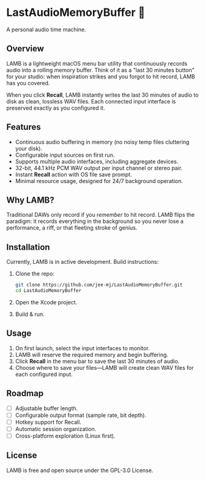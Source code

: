 # LastAudioMemoryBuffer 🐑

A personal audio time machine.

## Overview

LAMB is a lightweight macOS menu bar utility that continuously records audio into a rolling memory buffer. Think of it as a "last 30 minutes button" for your studio: when inspiration strikes and you forgot to hit record, LAMB has you covered.

When you click **Recall**, LAMB instantly writes the last 30 minutes of audio to disk as clean, lossless WAV files. Each connected input interface is preserved exactly as you configured it.

## Features

* Continuous audio buffering in memory (no noisy temp files cluttering your disk).
* Configurable input sources on first run.
* Supports multiple audio interfaces, including aggregate devices.
* 32-bit, 44.1 kHz PCM WAV output per input channel or stereo pair.
* Instant **Recall** action with OS file save prompt.
* Minimal resource usage, designed for 24/7 background operation.

## Why LAMB?

Traditional DAWs only record if you *remember* to hit record. LAMB flips the paradigm: it records everything in the background so you never lose a performance, a riff, or that fleeting stroke of genius.

## Installation

Currently, LAMB is in active development. Build instructions:

1. Clone the repo:

   ```bash
   git clone https://github.com/jee-mj/LastAudioMemoryBuffer.git
   cd LastAudioMemoryBuffer
   ```
2. Open the Xcode project.
3. Build & run.

## Usage

1. On first launch, select the input interfaces to monitor.
2. LAMB will reserve the required memory and begin buffering.
3. Click **Recall** in the menu bar to save the last 30 minutes of audio.
4. Choose where to save your files—LAMB will create clean WAV files for each configured input.

## Roadmap

* [ ] Adjustable buffer length.
* [ ] Configurable output format (sample rate, bit depth).
* [ ] Hotkey support for Recall.
* [ ] Automatic session organization.
* [ ] Cross-platform exploration (Linux first).

## License

LAMB is free and open source under the GPL-3.0 License.